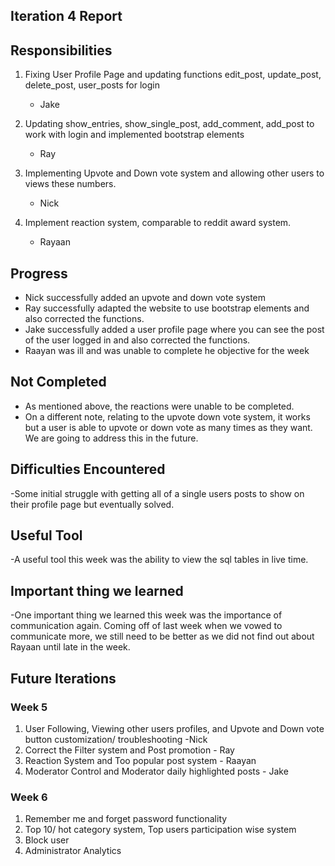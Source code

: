 ## Iteration 4 Report

## Responsibilities
1. Fixing User Profile Page and updating functions edit_post, update_post, delete_post, user_posts for login
   - Jake
   
2. Updating show_entries, show_single_post, add_comment, add_post to work with login and implemented bootstrap elements 
   - Ray

3. Implementing Upvote and Down vote system and allowing other users to views these numbers.
   - Nick
   
4. Implement reaction system, comparable to reddit award system. 
   - Rayaan
## Progress

- Nick successfully added an upvote and down vote system
- Ray successfully adapted the website to use bootstrap elements and also corrected the functions.
- Jake successfully added a user profile page where you can see the post of the user logged in and also corrected the functions.
- Raayan was ill and was unable to complete he objective for the week

## Not Completed

- As mentioned above, the reactions were unable to be completed.
- On a different note, relating to the upvote down vote system, it works but a user is able to upvote or down vote as many times as they want. We are going to address this in the future. 

## Difficulties Encountered

-Some initial struggle with getting all of a single users posts to show on their profile page but eventually solved.

## Useful Tool

-A useful tool this week was the ability to view the sql tables in live time. 

## Important thing we learned

-One important thing we learned this week was the importance of communication again. Coming off of last week when we vowed to communicate more, we still need to be better as we did not find out about Rayaan until late in the week. 

## Future Iterations

### Week 5

1. User Following, Viewing other users profiles, and Upvote and Down vote button customization/ troubleshooting -Nick
2. Correct the Filter system and Post promotion - Ray 
3. Reaction System and Too popular post system - Raayan
4. Moderator Control and Moderator daily highlighted posts - Jake

### Week 6
1. Remember me and forget password functionality
2. Top 10/ hot category system, Top users participation wise system
3. Block user
4. Administrator Analytics


